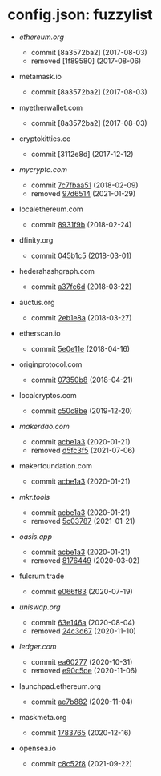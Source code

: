 # config.json: fuzzylist

- *ethereum.org*
  - commit [8a3572ba2] (2017-08-03)
  - removed [1f89580] (2017-08-06)

- metamask.io
  - commit [8a3572ba2] (2017-08-03)

- myetherwallet.com
  - commit [8a3572ba2] (2017-08-03)

- cryptokitties.co
  - commit [3112e8d] (2017-12-12)

- *mycrypto.com*
  - commit [7c7fbaa51](https://github.com/MetaMask/eth-phishing-detect/commit/7c7fbaa51) (2018-02-09)
  - removed [97d6514](https://github.com/MetaMask/eth-phishing-detect/commit/97d6514) (2021-01-29)

- localethereum.com
  - commit [8931f9b](https://github.com/MetaMask/eth-phishing-detect/commit/8931f9b) (2018-02-24)

- dfinity.org
  - commit [045b1c5](https://github.com/MetaMask/eth-phishing-detect/commit/045b1c5) (2018-03-01)

- hederahashgraph.com
  - commit [a37fc6d](https://github.com/MetaMask/eth-phishing-detect/commit/a37fc6d) (2018-03-22)

- auctus.org
  - commit [2eb1e8a](https://github.com/MetaMask/eth-phishing-detect/commit/2eb1e8a) (2018-03-27)

- etherscan.io
  - commit [5e0e11e](https://github.com/MetaMask/eth-phishing-detect/commit/5e0e11e) (2018-04-16)

- originprotocol.com
  - commit [07350b8](https://github.com/MetaMask/eth-phishing-detect/commit/07350b8) (2018-04-21)

- localcryptos.com
  - commit [c50c8be](https://github.com/MetaMask/eth-phishing-detect/commit/c50c8be) (2019-12-20)

- *makerdao.com*
  - commit [acbe1a3](https://github.com/MetaMask/eth-phishing-detect/commit/acbe1a3) (2020-01-21)
  - removed [d5fc3f5](https://github.com/MetaMask/eth-phishing-detect/commit/d5fc3f5) (2021-07-06)

- makerfoundation.com
  - commit [acbe1a3](https://github.com/MetaMask/eth-phishing-detect/commit/acbe1a3) (2020-01-21)

- *mkr.tools*
  - commit [acbe1a3](https://github.com/MetaMask/eth-phishing-detect/commit/acbe1a3) (2020-01-21)
  - removed [5c03787](https://github.com/MetaMask/eth-phishing-detect/commit/5c03787) (2021-01-21)

- *oasis.app*
  - commit [acbe1a3](https://github.com/MetaMask/eth-phishing-detect/commit/acbe1a3) (2020-01-21)
  - removed [8176449](https://github.com/MetaMask/eth-phishing-detect/commit/8176449) (2020-03-02)

- fulcrum.trade
  - commit [e066f83](https://github.com/MetaMask/eth-phishing-detect/commit/e066f83) (2020-07-19)

- *uniswap.org*
  - commit [63e146a](https://github.com/MetaMask/eth-phishing-detect/commit/63e146a) (2020-08-04)
  - removed [24c3d67](https://github.com/MetaMask/eth-phishing-detect/commit/24c3d67) (2020-11-10)

- *ledger.com*
  - commit [ea60277](https://github.com/MetaMask/eth-phishing-detect/commit/ea60277) (2020-10-31)
  - removed [e90c5de](https://github.com/MetaMask/eth-phishing-detect/commit/e90c5de) (2020-11-06)

- launchpad.ethereum.org
  - commit [ae7b882](https://github.com/MetaMask/eth-phishing-detect/commit/ae7b882) (2020-11-04)

- maskmeta.org
  - commit [1783765](https://github.com/MetaMask/eth-phishing-detect/commit/1783765) (2020-12-16)

- opensea.io
  - commit [c8c52f8](https://github.com/MetaMask/eth-phishing-detect/commit/c8c52f8) (2021-09-22)

